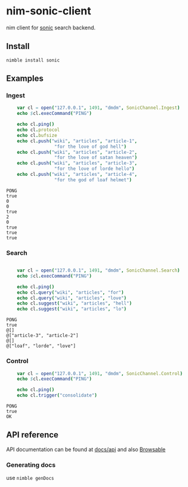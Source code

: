 # nim-sonic-client


nim client for [sonic](https://github.com/valeriansaliou/sonic) search backend.

## Install

```
nimble install sonic
```

## Examples


### Ingest
```nim
    var cl = open("127.0.0.1", 1491, "dmdm", SonicChannel.Ingest)
    echo $cl.execCommand("PING")

    echo cl.ping()
    echo cl.protocol
    echo cl.bufsize
    echo cl.push("wiki", "articles", "article-1",
                  "for the love of god hell")
    echo cl.push("wiki", "articles", "article-2",
                  "for the love of satan heaven")
    echo cl.push("wiki", "articles", "article-3",
                  "for the love of lorde hello")
    echo cl.push("wiki", "articles", "article-4",
                  "for the god of loaf helmet")
```
```
PONG
true
0
0
true
2
0
true
true
true
```


### Search
```nim

    var cl = open("127.0.0.1", 1491, "dmdm", SonicChannel.Search)
    echo $cl.execCommand("PING")

    echo cl.ping()
    echo cl.query("wiki", "articles", "for")
    echo cl.query("wiki", "articles", "love")
    echo cl.suggest("wiki", "articles", "hell")
    echo cl.suggest("wiki", "articles", "lo")
```
```
PONG
true
@[]
@["article-3", "article-2"]
@[]
@["loaf", "lorde", "love"]

```
### Control
```nim
    var cl = open("127.0.0.1", 1491, "dmdm", SonicChannel.Control)
    echo $cl.execCommand("PING")

    echo cl.ping()
    echo cl.trigger("consolidate")
```
```
PONG
true
OK
```
## API reference

API documentation can be found at [docs/api](./docs/api/sonic.html) and also [Browsable](https://xmonader.github.io/nim-sonic-client/api/sonic.html)

### Generating docs
use `nimble genDocs`
